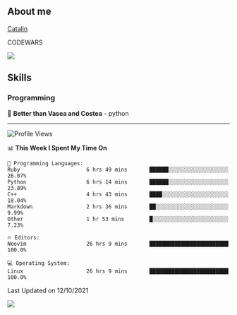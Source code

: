 ## About me
[Catalin](https://t.me/catalinhimself) 

CODEWARS

![](https://www.codewars.com/users/Catalinhimself/badges/micro) 

<!--
![](https://github.com/Catalinhimself/Catalinhimself/blob/main/Sakura_Nene_CPP.jpg)
-->

## Skills
### Programming
🥇 **Better than Vasea and Costea** - python

-----
<!--START_SECTION:waka-->
![Profile Views](http://img.shields.io/badge/Profile%20Views-3-blue)

📊 **This Week I Spent My Time On** 

```text
💬 Programming Languages: 
Ruby                     6 hrs 49 mins       ██████░░░░░░░░░░░░░░░░░░░   26.07% 
Python                   6 hrs 14 mins       ██████░░░░░░░░░░░░░░░░░░░   23.89% 
C++                      4 hrs 43 mins       ████░░░░░░░░░░░░░░░░░░░░░   18.04% 
Markdown                 2 hrs 36 mins       ██░░░░░░░░░░░░░░░░░░░░░░░   9.99% 
Other                    1 hr 53 mins        █░░░░░░░░░░░░░░░░░░░░░░░░   7.23%

🔥 Editors: 
Neovim                   26 hrs 9 mins       █████████████████████████   100.0%

💻 Operating System: 
Linux                    26 hrs 9 mins       █████████████████████████   100.0%

```


 Last Updated on 12/10/2021
<!--END_SECTION:waka-->

![](https://github-readme-stats.vercel.app/api/wakatime?username=catalinhimself&theme=calm)

  


